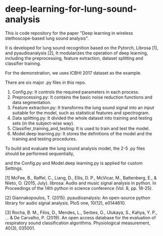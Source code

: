 # deep-learning-for-lung-sound-analysis

This is code repository for the paper "Deep learning in wireless stethoscope-based lung sound analysis".

It is developed for lung sound recognition based on the Pytorch, Librosa [1], and pyaudioanalysis [2], 
It modularizes the operation of deep learning, including the preprocessing, feature extraction, dataset splitting and classifier training.


For the demonstration, we uses ICBHI 2017 dataset as the example. 

There are six major .py files in this repo.

  1. Config.py: It controls the required parameters in each process.
  2. Preprocessing.py: It contains the basic noise reduction functions and data segmentation.
  3. Feature extraction.py: It transforms the lung sound signal into an input suitable for the model, such as statistical features and spectrogram.
  4. Data splitting.py: It divided the whole dataset into training and testing sets (in the subject-wise way).
  5. Classifier_training_and_testing: It is used to train and test the model.
  6. Model.deep learning.py: It stores the definitions of the model and the training and testing procedures.


To build and evaluate the lung sound analysis model, the 2-5 .py files should be performed sequentially, 

and the Config.py and Model.deep learning.py is applied for custom Settings.



[1] McFee, B., Raffel, C., Liang, D., Ellis, D. P., McVicar, M., Battenberg, E., & Nieto, O. (2015, July). librosa: Audio and music signal analysis in python. In Proceedings of the 14th python in science conference (Vol. 8, pp. 18-25).

[2] Giannakopoulos, T. (2015). pyaudioanalysis: An open-source python library for audio signal analysis. PloS one, 10(12), e0144610.

[3] Rocha, B. M., Filos, D., Mendes, L., Serbes, G., Ulukaya, S., Kahya, Y. P., ... & De Carvalho, P. (2019). An open access database for the evaluation of respiratory sound classification algorithms. Physiological measurement, 40(3), 035001.


